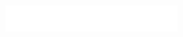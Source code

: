 <div align="center">
		<img src="animation.svg" width="400" height="60" alt="I can't center a div">
</div>
